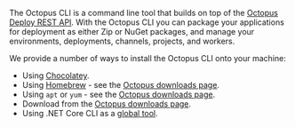 The Octopus CLI is a command line tool that builds on top of the [Octopus Deploy REST API](/docs/octopus-rest-api/index.md). With the Octopus CLI you can package your applications for deployment as either Zip or NuGet packages, and manage your environments, deployments, channels, projects, and workers.

We provide a number of ways to install the Octopus CLI onto your machine:

- Using [Chocolatey](https://chocolatey.org/packages/OctopusTools).
- Using [Homebrew](https://brew.sh) - see the [Octopus downloads page](https://octopus.com/downloads/octopuscli).
- Using `apt` or `yum` - see the [Octopus downloads page](https://octopus.com/downloads/octopuscli).
- Download from the [Octopus downloads page](https://octopus.com/downloads/octopuscli).
- Using .NET Core CLI as a [global tool](/docs/octopus-rest-api/octopus-cli/install-global-tool.md).